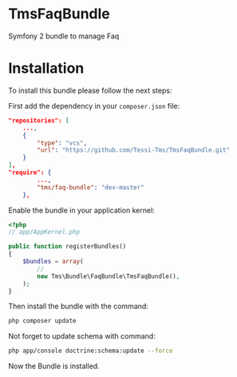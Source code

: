 TmsFaqBundle
============

Symfony 2 bundle to manage Faq

Installation
============

To install this bundle please follow the next steps:

First add the dependency in your `composer.json` file:
```json
"repositories": [
    ...,
    {
        "type": "vcs",
        "url": "https://github.com/Tessi-Tms/TmsFaqBundle.git"
    }
],
"require": {
        ...,
        "tms/faq-bundle": "dev-master"
    },
```

Enable the bundle in your application kernel:
```php
<?php
// app/AppKernel.php

public function registerBundles()
{
    $bundles = array(
        //
        new Tms\Bundle\FaqBundle\TmsFaqBundle(),
    );
}
```

Then install the bundle with the command:
```sh
php composer update
```

Not forget to update schema with command:
```sh
php app/console doctrine:schema:update --force
```

Now the Bundle is installed.
